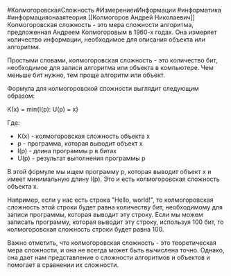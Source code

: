 #КолмогоровскаяСложность #ИзмерениеиИнформации #информатика #информацияонааятеория
[[Колмогоров Андрей Николаевич]]
Колмогоровская сложность - это мера сложности алгоритма, предложенная Андреем Колмогоровым в 1960-х годах. Она измеряет количество информации, необходимое для описания объекта или алгоритма.

Простыми словами, колмогоровская сложность - это количество бит, необходимое для записи алгоритма или объекта в компьютере. Чем меньше бит нужно, тем проще алгоритм или объект.

Формула для колмогоровской сложности выглядит следующим образом:

К(x) = min{l(p): U(p) = x}

Где:

- К(x) - колмогоровская сложность объекта x
- p - программа, которая выводит объект x
- l(p) - длина программы p в битах
- U(p) - результат выполнения программы p

В этой формуле мы ищем программу p, которая выводит объект x и имеет минимальную длину l(p). Это и есть колмогоровская сложность объекта x.

Например, если у нас есть строка "Hello, world!", то колмогоровская сложность этой строки будет равна количеству бит, необходимому для записи программы, которая выводит эту строку. Если мы можем записать программу, которая выводит эту строку, используя 100 бит, то колмогоровская сложность строки будет равна 100.

Важно отметить, что колмогоровская сложность - это теоретическая мера сложности, и она не всегда может быть вычислена точно. Однако, она дает нам представление о сложности алгоритмов и объектов и помогает в сравнении их сложности.